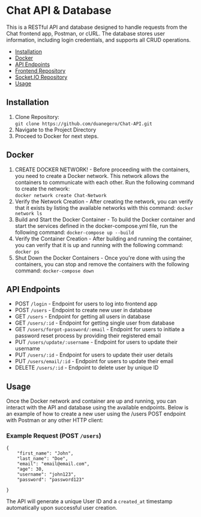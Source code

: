 # Chat API & Database

This is a RESTful API and database designed to handle requests from the Chat frontend app, Postman, or cURL. The database stores user information, including login credentials, and supports all CRUD operations.

- [Installation](#installation)
- [Docker](#docker)
- [API Endpoints](#api-endpoints)
- [Frontend Repository](#frontend)
- [Socket.IO Repository](#socket)
- [Usage](#usage)

## Installation

1. Clone Repository:<br>
   `git clone https://github.com/duanegero/Chat-API.git`
2. Navigate to the Project Directory
3. Proceed to Docker for next steps.

## Docker

1. CREATE DOCKER NETWORK! - Before proceeding with the containers, you need to create a Docker network. This network allows the containers to communicate with each other. Run the following command to create the network:  
   `docker network create Chat-Network`
2. Verify the Network Creation - After creating the network, you can verify that it exists by listing the available networks with this command:
   `docker network ls`
3. Build and Start the Docker Container - To build the Docker container and start the services defined in the docker-compose.yml file, run the following command:
   `docker-compose up --build`
4. Verify the Container Creation - After building and running the container, you can verify that it is up and running with the following command:
   `docker ps`
5. Shut Down the Docker Containers - Once you're done with using the containers, you can stop and remove the containers with the following command:
   `docker-compose down`

## API Endpoints

- POST `/login` - Endpoint for users to log into frontend app
- POST `/users` - Endpoint to create new user in database
- GET `/users` - Endpoint for getting all users in database
- GET `/users/:id` - Endpoint for getting single user from database
- GET `/users/forgot-password/:email` - Endpoint for users to initiate a password reset process by providing their registered email
- PUT `/users/update/:username` - Endpoint for users to update their username
- PUT `/users/:id` - Endpoint for users to update their user details
- PUT `/users/email/:id` - Endpoint for users to update their email
- DELETE `/users/:id` - Endpoint to delete user by unique ID

## Usage

Once the Docker network and container are up and running, you can interact with the API and database using the available endpoints. Below is an example of how to create a new user using the /users POST endpoint with Postman or any other HTTP client:

### Example Request (POST `/users`)

```
{
    "first_name": "John",
    "last_name": "Doe",
    "email": "email@email.com",
    "age": 30,
    "username": "john123",
    "password": "password123"

}
```

The API will generate a unique User ID and a `created_at` timestamp automatically upon successful user creation.
